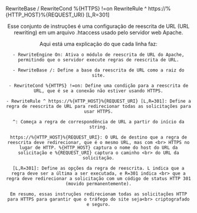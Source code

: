 RewriteBase /
RewriteCond %{HTTPS} !=on
RewriteRule ^ https://%{HTTP_HOST}%{REQUEST_URI} [L,R=301]

<div style="text-align: center">
Esse conjunto de instruções é uma configuração de reescrita de URL (URL rewriting) em um arquivo .htaccess usado pelo servidor web Apache.

Aqui está uma explicação do que cada linha faz:
```
- RewriteEngine On: Ativa o módulo de reescrita de URL do Apache, permitindo que o servidor execute regras de reescrita de URL.

- RewriteBase /: Define a base da reescrita de URL como a raiz do site.

- RewriteCond %{HTTPS} !=on: Define uma condição para a reescrita de URL, que é se a conexão não estiver usando HTTPS.

- RewriteRule ^ https://%{HTTP_HOST}%{REQUEST_URI} [L,R=301]: Define a regra de reescrita de URL para redirecionar todas as solicitações para usar HTTPS.

^: Começa a regra de correspondência de URL a partir do início da string.

https://%{HTTP_HOST}%{REQUEST_URI}: O URL de destino que a regra de reescrita deve redirecionar, que é o mesmo URL, mas com <br> HTTPS no lugar de HTTP. %{HTTP_HOST} captura o nome do host do URL da solicitação e %{REQUEST_URI} captura o caminho <br> do URL da solicitação.

[L,R=301]: Define as opções da regra de reescrita. L indica que a regra deve ser a última a ser executada, e R=301 indica <br> que a regra deve redirecionar a solicitação com um código de status HTTP 301 (movido permanentemente).

Em resumo, essas instruções redirecionam todas as solicitações HTTP para HTTPS para garantir que o tráfego do site seja<br> criptografado e seguro.
```
</div>
